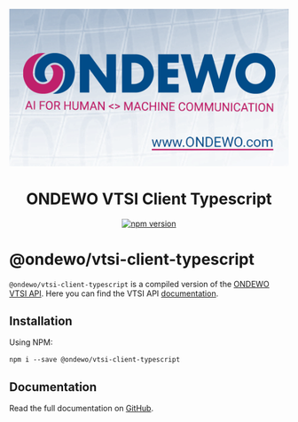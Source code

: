 <p align="center">
  <a href="https://www.ondewo.com">
    <img alt="ONDEWO Logo" src="https://raw.githubusercontent.com/ondewo/ondewo-logos/master/github/ondewo_logo_github_2.png"/>
  </a>
  <h1 align="center">
    ONDEWO VTSI Client Typescript
  </h1>
  <p align="center">
    <a href="https://badge.fury.io/js/%40ondewo%2Fvtsi-client-typescript"><img src="https://badge.fury.io/js/%40ondewo%2Fvtsi-client-typescript.svg" alt="npm version" height="18"></a>
  </p>
</p>

# @ondewo/vtsi-client-typescript

`@ondewo/vtsi-client-typescript` is a compiled version of the [ONDEWO VTSI API](https://github.com/ondewo/ondewo-vtsi-api). Here you can find the VTSI API [documentation](https://ondewo.github.io/ondewo-vtsi-api/).

## Installation

Using NPM:

```shell
npm i --save @ondewo/vtsi-client-typescript
```

## Documentation

Read the full documentation on [GitHub](https://github.com/ondewo/ondewo-vtsi-client-typescript).
